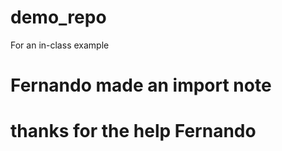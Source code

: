 # demo_repo
For an in-class example

# Fernando made an import note

# thanks for the help Fernando
